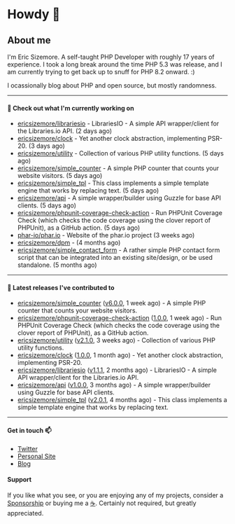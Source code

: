 # Howdy 👋

## About me

I'm Eric Sizemore. A self-taught PHP Developer with roughly 17 years of experience. I took a long break around the time PHP 5.3 was release, and I am currently trying to get back up to snuff for PHP 8.2 onward. :)

I ocassionally blog about PHP and open source, but mostly randomness.  

---

#### 👷 Check out what I'm currently working on

- [ericsizemore/librariesio](https://github.com/ericsizemore/librariesio) - LibrariesIO - A simple API wrapper/client for the Libraries.io API. (2 days ago)
- [ericsizemore/clock](https://github.com/ericsizemore/clock) - Yet another clock abstraction, implementing PSR-20. (3 days ago)
- [ericsizemore/utility](https://github.com/ericsizemore/utility) - Collection of various PHP utility functions. (5 days ago)
- [ericsizemore/simple_counter](https://github.com/ericsizemore/simple_counter) - A simple PHP counter that counts your website visitors. (5 days ago)
- [ericsizemore/simple_tpl](https://github.com/ericsizemore/simple_tpl) - This class implements a simple template engine that works by replacing text. (5 days ago)
- [ericsizemore/api](https://github.com/ericsizemore/api) - A simple wrapper/builder using Guzzle for base API clients. (5 days ago)
- [ericsizemore/phpunit-coverage-check-action](https://github.com/ericsizemore/phpunit-coverage-check-action) - Run PHPUnit Coverage Check (which checks the code coverage using the clover report of PHPUnit), as a GitHub action. (5 days ago)
- [phar-io/phar.io](https://github.com/phar-io/phar.io) - Website of the phar.io project (3 weeks ago)
- [ericsizemore/dpm](https://github.com/ericsizemore/dpm) -  (4 months ago)
- [ericsizemore/simple_contact_form](https://github.com/ericsizemore/simple_contact_form) - A rather simple PHP contact form script that can be integrated into an existing site/design, or be used standalone. (5 months ago)

---

#### 🔭 Latest releases I've contributed to

- [ericsizemore/simple_counter](https://github.com/ericsizemore/simple_counter) ([v6.0.0](https://github.com/ericsizemore/simple_counter/releases/tag/v6.0.0), 1 week ago) - A simple PHP counter that counts your website visitors.
- [ericsizemore/phpunit-coverage-check-action](https://github.com/ericsizemore/phpunit-coverage-check-action) ([1.0.0](https://github.com/ericsizemore/phpunit-coverage-check-action/releases/tag/1.0.0), 1 week ago) - Run PHPUnit Coverage Check (which checks the code coverage using the clover report of PHPUnit), as a GitHub action.
- [ericsizemore/utility](https://github.com/ericsizemore/utility) ([v2.1.0](https://github.com/ericsizemore/utility/releases/tag/v2.1.0), 3 weeks ago) - Collection of various PHP utility functions.
- [ericsizemore/clock](https://github.com/ericsizemore/clock) ([1.0.0](https://github.com/ericsizemore/clock/releases/tag/1.0.0), 1 month ago) - Yet another clock abstraction, implementing PSR-20.
- [ericsizemore/librariesio](https://github.com/ericsizemore/librariesio) ([v1.1.1](https://github.com/ericsizemore/librariesio/releases/tag/v1.1.1), 2 months ago) - LibrariesIO - A simple API wrapper/client for the Libraries.io API.
- [ericsizemore/api](https://github.com/ericsizemore/api) ([v1.0.0](https://github.com/ericsizemore/api/releases/tag/v1.0.0), 3 months ago) - A simple wrapper/builder using Guzzle for base API clients.
- [ericsizemore/simple_tpl](https://github.com/ericsizemore/simple_tpl) ([v2.0.1](https://github.com/ericsizemore/simple_tpl/releases/tag/v2.0.1), 4 months ago) - This class implements a simple template engine that works by replacing text.

---

#### Get in touch 📫

- [Twitter](https://twitter.com/ericsizemore)
- [Personal Site](https://ericsizemore.com)
- [Blog](https://secondversion.com)

#### Support

If you like what you see, or you are enjoying any of my projects, consider a [Sponsorship](https://github.com/sponsors/ericsizemore) or buying me a [:coffee:](https://ko-fi.com/ericsizemore). Certainly not required, but greatly appreciated.
